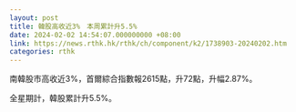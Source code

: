 ```yaml
---
layout: post
title: 韓股高收近3%　本周累計升5.5%
date: 2024-02-02 14:54:07.000000000 +08:00
link: https://news.rthk.hk/rthk/ch/component/k2/1738903-20240202.htm
categories: rthk
---
```


南韓股市高收近3%，首爾綜合指數報2615點，升72點，升幅2.87%。

全星期計，韓股累計升5.5%。
